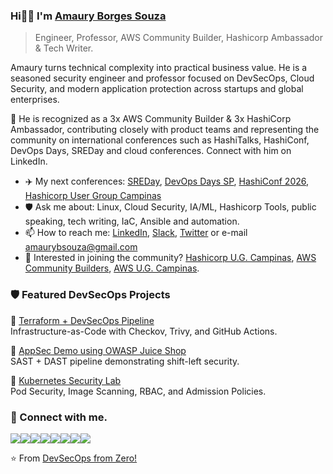 ### Hi👏👏 I'm [Amaury Borges Souza](https://www.linkedin.com/in/amaurybsouza/)  
> Engineer, Professor, AWS Community Builder, Hashicorp Ambassador & Tech Writer.

Amaury turns technical complexity into practical business value. He is a seasoned security engineer and professor focused on DevSecOps, Cloud Security, and modern application protection across startups and global enterprises.

🔭 He is recognized as a 3x AWS Community Builder & 3x HashiCorp Ambassador, contributing closely with product teams and representing the community on international conferences such as HashiTalks, HashiConf, DevOps Days, SREDay and cloud conferences. Connect with him on LinkedIn.

- ✈️ My next conferences: [SREDay](https://sreday.com/2025-campinas-q4/), [DevOps Days SP](https://devopsdays.org/events/2025-sao-paulo/welcome/), [HashiConf 2026](https://www.hashicorp.com/pt/conferences/hashiconf), [Hashicorp User Group Campinas](https://www.meetup.com/campinas-hashicorp-user-group/events/310657076/?utm_medium=referral&utm_campaign=share-btn_savedevents_share_modal&utm_source=link&utm_version=v2)
- 🛡️ Ask me about: Linux, Cloud Security, IA/ML, Hashicorp Tools, public speaking, tech writing, IaC, Ansible and automation.
- 📫 How to reach me: [LinkedIn](https://www.linkedin.com/in/amaurybsouza/), [Slack](https://slack.com/), [Twitter](https://x.com/amaurybsouza_) or e-mail amaurybsouza@gmail.com
- 📆 Interested in joining the community? [Hashicorp U.G. Campinas](https://www.meetup.com/campinas-hashicorp-user-group/?eventOrigin=event_home_page), [AWS Community Builders](https://aws.amazon.com/developer/community/community-builders/), [AWS U.G. Campinas](https://www.meetup.com/pt-BR/awscampinas/).

### 🛡️ Featured DevSecOps Projects

🔹 [Terraform + DevSecOps Pipeline](https://github.com/...)  
Infrastructure-as-Code with Checkov, Trivy, and GitHub Actions.

🔹 [AppSec Demo using OWASP Juice Shop](https://github.com/...)  
SAST + DAST pipeline demonstrating shift-left security.

🔹 [Kubernetes Security Lab](https://github.com/...)  
Pod Security, Image Scanning, RBAC, and Admission Policies.

### 🤝 Connect with me.
<a href="https://amaurybsouza.github.io/professional-journey/"><img src="https://img.shields.io/badge/website-000000?style=for-the-badge&logo=About.me&logoColor=white" /><a/><a 
href="https://twitter.com/amaurybsouza_"><img src="https://img.shields.io/badge/Twitter-1DA1F2?style=for-the-badge&logo=twitter&logoColor=white" /><a/><a
href="https://amaurybsouza.medium.com/"><img src="https://img.shields.io/badge/medium-%2312100E.svg?&style=for-the-badge&logo=medium&logoColor=white" /><a/><a
href="https://amauryborgessouza.substack.com/"><img src="https://img.shields.io/badge/Substack-%23006f5c.svg?style=for-the-badge&logo=substack&logoColor=FF6719" /><a/><a
href="https://www.linkedin.com/in/amaurybsouza/"><img src="https://img.shields.io/badge/LinkedIn-0077B5?style=for-the-badge&logo=linkedin&logoColor=white" /><a/><a
href="https://www.meetup.com/campinas-hashicorp-user-group/" target="_blank"><img src="https://img.shields.io/badge/Meetup-ED1C40?style=for-the-badge&logo=meetup&logoColor=white" /><a/><a                                                                                                                   
href="https://www.hashicorp.com/pt/ambassador/directory?q=amaury"><img src="https://img.shields.io/badge/HashiCorp-000000?style=for-the-badge&logo=HashiCorp&logoColor=white" /><a/><a 
href="https://builder.aws.com/community/@amaury"><img src="https://img.shields.io/badge/AWS%20Builder-FF9900?style=for-the-badge&logo=amazonaws&logoColor=white" /><a/>


⭐️ From [DevSecOps from Zero!](https://amaurybsouza.medium.com/)
